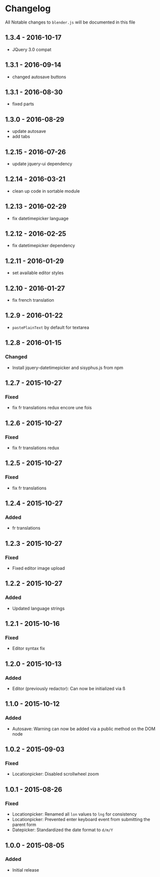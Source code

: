 # Changelog

All Notable changes to `blender.js` will be documented in this file

## 1.3.4 - 2016-10-17
- JQuery 3.0 compat

## 1.3.1 - 2016-09-14
- changed autosave buttons

## 1.3.1 - 2016-08-30
- fixed parts

## 1.3.0 - 2016-08-29
- update autosave
- add tabs

## 1.2.15 - 2016-07-26
- update jquery-ui dependency

## 1.2.14 - 2016-03-21
- clean up code in sortable module

## 1.2.13 - 2016-02-29
- fix datetimepicker language

## 1.2.12 - 2016-02-25
- fix datetimepicker dependency

## 1.2.11 - 2016-01-29
- set available editor styles


## 1.2.10 - 2016-01-27
- fix french translation

## 1.2.9 - 2016-01-22
- `pastePlainText` by default for textarea

## 1.2.8 - 2016-01-15

### Changed
- Install jquery-datetimepicker and sisyphus.js from npm

## 1.2.7 - 2015-10-27

### Fixed
- fix fr translations redux encore une fois

## 1.2.6 - 2015-10-27

### Fixed
- fix fr translations redux

## 1.2.5 - 2015-10-27

### Fixed
- fix fr translations

## 1.2.4 - 2015-10-27

### Added
- fr translations

## 1.2.3 - 2015-10-27

### Fixed
- Fixed editor image upload

## 1.2.2 - 2015-10-27

### Added
- Updated language strings

## 1.2.1 - 2015-10-16

### Fixed
- Editor syntax fix

## 1.2.0 - 2015-10-13

### Added
- Editor (previously redactor): Can now be initialized via ß

## 1.1.0 - 2015-10-12

### Added
- Autosave: Warning can now be added via a public method on the DOM node

## 1.0.2 - 2015-09-03

### Fixed
- Locationpicker: Disabled scrollwheel zoom

## 1.0.1 - 2015-08-26

### Fixed
- Locationpicker: Renamed all `lon` values to `lng` for consistency
- Locationpicker: Prevented enter keyboard event from submitting the parent form
- Datepicker: Standardized the date format to `d/m/Y`

## 1.0.0 - 2015-08-05

### Added
- Initial release
